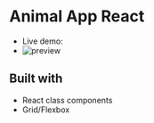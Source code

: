 # Animal App React
- Live demo: 
- ![preview](preview.png)
## Built with

- React class components
- Grid/Flexbox